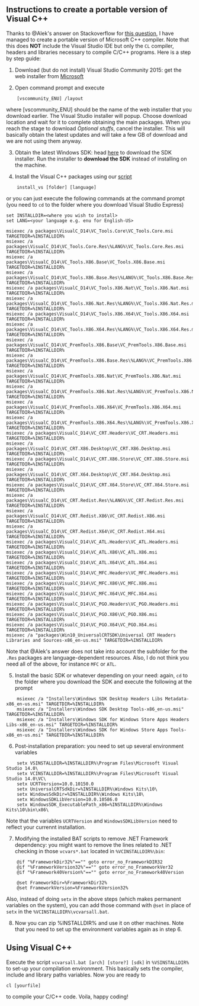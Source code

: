 Instructions to create a portable version of Visual C++
-------------------------------------------------------

Thanks to @Alek's answer on Stackoverflow for [this question](http://stackoverflow.com/questions/22290501/can-i-download-the-visual-c-command-line-compiler-without-visual-studio/), I have managed to create a portable version of Microsoft C++ compiler. Note that this does **NOT** include the Visual Studio IDE but only the `CL` compiler, headers and libraries necessary to compile C/C++ programs. Here is a step by step guide:

1. Download (but do not install) Visual Studio Community 2015: get the web installer from [Microsoft](https://www.visualstudio.com/downloads/download-visual-studio-vs)

2. Open command prompt and execute

```
    [vscommunity_ENU] /layout
```

where [vscommunity_ENU] should be the name of the web installer that you download earlier. The Visual Studio installer will popup. Choose download location and wait for it to complete obtaining the main packages. When you reach the stage to download _Optional stuffs_, cancel the installer. This will basically obtain the latest updates and will take a few GB of download and we are not using them anyway.

3. Obtain the latest Windows SDK: head [here](https://dev.windows.com/en-US/downloads/windows-10-sdk) to download the SDK installer. Run the installer to **download the SDK** instead of installing on the machine.

4. Install the Visual C++ packages using our [script](install_vs.bat)

```
    install_vs [folder] [language]
```

or you can just execute the following commands at the command prompt (you need to `cd` to the folder where you download Visual Studio Express)

    set INSTALLDIR=<where you wish to install>
    set LANG=<your language e.g. enu for English-US>

    msiexec /a packages\VisualC_D14\VC_Tools.Core\VC_Tools.Core.msi TARGETDIR=%INSTALLDIR%
    msiexec /a packages\VisualC_D14\VC_Tools.Core.Res\%LANG%\VC_Tools.Core.Res.msi TARGETDIR=%INSTALLDIR%
    msiexec /a packages\VisualC_D14\VC_Tools.X86.Base\VC_Tools.X86.Base.msi TARGETDIR=%INSTALLDIR%
    msiexec /a packages\VisualC_D14\VC_Tools.X86.Base.Res\%LANG%\VC_Tools.X86.Base.Res.msi TARGETDIR=%INSTALLDIR%
    msiexec /a packages\VisualC_D14\VC_Tools.X86.Nat\VC_Tools.X86.Nat.msi TARGETDIR=%INSTALLDIR%
    msiexec /a packages\VisualC_D14\VC_Tools.X86.Nat.Res\%LANG%\VC_Tools.X86.Nat.Res.msi TARGETDIR=%INSTALLDIR%
    msiexec /a packages\VisualC_D14\VC_Tools.X86.X64\VC_Tools.X86.X64.msi TARGETDIR=%INSTALLDIR%
    msiexec /a packages\VisualC_D14\VC_Tools.X86.X64.Res\%LANG%\VC_Tools.X86.X64.Res.msi TARGETDIR=%INSTALLDIR%
    msiexec /a packages\VisualC_D14\VC_PremTools.X86.Base\VC_PremTools.X86.Base.msi TARGETDIR=%INSTALLDIR%
    msiexec /a packages\VisualC_D14\VC_PremTools.X86.Base.Res\%LANG%\VC_PremTools.X86.Base.Res.msi TARGETDIR=%INSTALLDIR%
    msiexec /a packages\VisualC_D14\VC_PremTools.X86.Nat\VC_PremTools.X86.Nat.msi TARGETDIR=%INSTALLDIR%
    msiexec /a packages\VisualC_D14\VC_PremTools.X86.Nat.Res\%LANG%\VC_PremTools.X86.Nat.Res.msi TARGETDIR=%INSTALLDIR%
    msiexec /a packages\VisualC_D14\VC_PremTools.X86.X64\VC_PremTools.X86.X64.msi TARGETDIR=%INSTALLDIR%
    msiexec /a packages\VisualC_D14\VC_PremTools.X86.X64.Res\%LANG%\VC_PremTools.X86.X64.Res.msi TARGETDIR=%INSTALLDIR%
    msiexec /a packages\VisualC_D14\VC_CRT.Headers\VC_CRT.Headers.msi TARGETDIR=%INSTALLDIR%
    msiexec /a packages\VisualC_D14\VC_CRT.X86.Desktop\VC_CRT.X86.Desktop.msi TARGETDIR=%INSTALLDIR%
    msiexec /a packages\VisualC_D14\VC_CRT.X86.Store\VC_CRT.X86.Store.msi TARGETDIR=%INSTALLDIR%
    msiexec /a packages\VisualC_D14\VC_CRT.X64.Desktop\VC_CRT.X64.Desktop.msi TARGETDIR=%INSTALLDIR%
    msiexec /a packages\VisualC_D14\VC_CRT.X64.Store\VC_CRT.X64.Store.msi TARGETDIR=%INSTALLDIR%
    msiexec /a packages\VisualC_D14\VC_CRT.Redist.Res\%LANG%\VC_CRT.Redist.Res.msi TARGETDIR=%INSTALLDIR%
    msiexec /a packages\VisualC_D14\VC_CRT.Redist.X86\VC_CRT.Redist.X86.msi TARGETDIR=%INSTALLDIR%
    msiexec /a packages\VisualC_D14\VC_CRT.Redist.X64\VC_CRT.Redist.X64.msi TARGETDIR=%INSTALLDIR%
    msiexec /a packages\VisualC_D14\VC_ATL.Headers\VC_ATL.Headers.msi TARGETDIR=%INSTALLDIR%
    msiexec /a packages\VisualC_D14\VC_ATL.X86\VC_ATL.X86.msi TARGETDIR=%INSTALLDIR%
    msiexec /a packages\VisualC_D14\VC_ATL.X64\VC_ATL.X64.msi TARGETDIR=%INSTALLDIR%
    msiexec /a packages\VisualC_D14\VC_MFC.Headers\VC_MFC.Headers.msi TARGETDIR=%INSTALLDIR%
    msiexec /a packages\VisualC_D14\VC_MFC.X86\VC_MFC.X86.msi TARGETDIR=%INSTALLDIR%
    msiexec /a packages\VisualC_D14\VC_MFC.X64\VC_MFC.X64.msi TARGETDIR=%INSTALLDIR%
    msiexec /a packages\VisualC_D14\VC_PGO.Headers\VC_PGO.Headers.msi TARGETDIR=%INSTALLDIR%
    msiexec /a packages\VisualC_D14\VC_PGO.X86\VC_PGO.X86.msi TARGETDIR=%INSTALLDIR%
    msiexec /a packages\VisualC_D14\VC_PGO.X64\VC_PGO.X64.msi TARGETDIR=%INSTALLDIR%
    msiexec /a "packages\Win10_UniversalCRTSDK\Universal CRT Headers Libraries and Sources-x86_en-us.msi" TARGETDIR=%INSTALLDIR%

Note that @Alek's answer does not take into account the subfolder for the `.Res` packages are language-dependent resources. Also, I do not think you need all of the above, for instance `MFC` or `ATL`.

5. Install the basic SDK or whatever depending on your need: again, `cd` to the folder where you download the SDK and execute the following at the prompt

```
    msiexec /a "Installers\Windows SDK Desktop Headers Libs Metadata-x86_en-us.msi" TARGETDIR=%INSTALLDIR%
    msiexec /a "Installers\Windows SDK Desktop Tools-x86_en-us.msi" TARGETDIR=%INSTALLDIR%
    msiexec /a "Installers\Windows SDK for Windows Store Apps Headers Libs-x86_en-us.msi" TARGETDIR=%INSTALLDIR%
    msiexec /a "Installers\Windows SDK for Windows Store Apps Tools-x86_en-us.msi" TARGETDIR=%INSTALLDIR%
```

6. Post-installation preparation: you need to set up several environment variables

```
    setx VSINSTALLDIR=%INSTALLDIR%\Program Files\Microsoft Visual Studio 14.0\
    setx VCINSTALLDIR=%INSTALLDIR%\Program Files\Microsoft Visual Studio 14.0\VC\
    setx UCRTVersion=10.0.10150.0
    setx UniversalCRTSdkDir=%INSTALLDIR%\Windows Kits\10\
    setx WindowsSdkDir=%INSTALLDIR%\Windows Kits\10\
    setx WindowsSDKLibVersion=10.0.10586.0
    setx WindowsSDK_ExecutablePath_x86=%INSTALLDIR%\Windows Kits\10\bin\x86\
```

Note that the variables `UCRTVersion` and `WindowsSDKLibVersion` need to reflect your currennt installation.

7. Modifying the installed BAT scripts to remove .NET Framework dependency: you might want to remove the lines related to .NET checking in those `vcvars*.bat` located in `%VCINSTALLDIR%\bin`:

```
    @if "%FrameworkDir32%"=="" goto error_no_FrameworkDIR32
    @if "%FrameworkVersion32%"=="" goto error_no_FrameworkVer32
    @if "%Framework40Version%"=="" goto error_no_Framework40Version

    @set FrameworkDir=%FrameworkDir32%
    @set FrameworkVersion=%FrameworkVersion32%
```

Also, instead of doing `setx` in the above steps (which makes permanent variables on the system), you can add those command with `@set` in place of `setx` in the `%VCINSTALLDIR%\vcvarsall.bat`.

8. Now you can zip %INSTALLDIR% and use it on other machines. Note that you need to set up the environment variables again as in step 6.

Using Visual C++
----------------

Execute the script `vcvarsall.bat [arch] [store?] [sdk]` in `%VSINSTALLDIR%` to set-up your compilation environment. This basically sets the compiler, include and library paths variables. Now you are ready to

    cl [yourfile]

to compile your C/C++ code. Voila, happy coding!